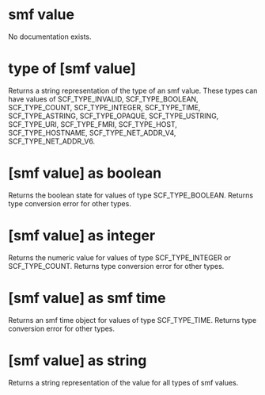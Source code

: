 # smf value

No documentation exists.

# type of [smf value]

Returns a string representation of the type of an smf value. These types can have values of SCF_TYPE_INVALID, SCF_TYPE_BOOLEAN, SCF_TYPE_COUNT, SCF_TYPE_INTEGER, SCF_TYPE_TIME, SCF_TYPE_ASTRING, SCF_TYPE_OPAQUE, SCF_TYPE_USTRING, SCF_TYPE_URI, SCF_TYPE_FMRI, SCF_TYPE_HOST, SCF_TYPE_HOSTNAME, SCF_TYPE_NET_ADDR_V4, SCF_TYPE_NET_ADDR_V6.

# [smf value] as boolean

Returns the boolean state for values of type SCF_TYPE_BOOLEAN. Returns type conversion error for other types.

# [smf value] as integer

Returns the numeric value for values of type SCF_TYPE_INTEGER or SCF_TYPE_COUNT. Returns type conversion error for other types.

# [smf value] as smf time

Returns an smf time object for values of type SCF_TYPE_TIME. Returns type conversion error for other types.

# [smf value] as string

Returns a string representation of the value for all types of smf values.
